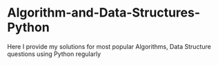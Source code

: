 # Algorithm-and-Data-Structures-Python
Here I provide my solutions for most popular Algorithms, Data Structure questions using Python regularly
